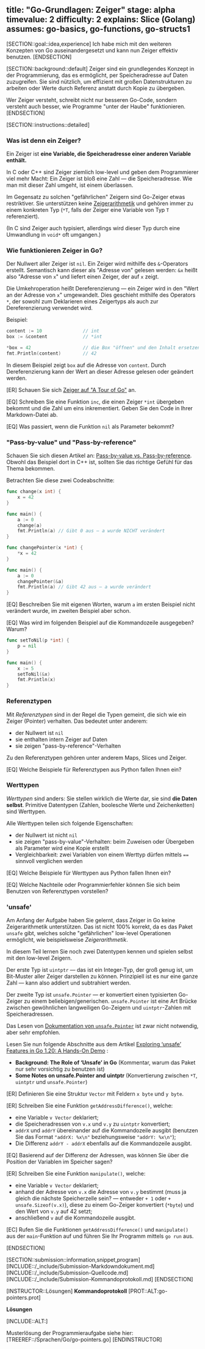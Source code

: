 title: "Go-Grundlagen: Zeiger"
stage: alpha
timevalue: 2
difficulty: 2
explains: Slice (Golang)
assumes: go-basics, go-functions, go-structs1
---

[SECTION::goal::idea,experience]
Ich habe mich mit den weiteren Konzepten von Go auseinandergesetzt und kann nun
Zeiger effektiv benutzen.
[ENDSECTION]

[SECTION::background::default]
Zeiger sind ein grundlegendes Konzept in der Programmierung, das es ermöglicht, per Speicheradresse
auf Daten zuzugreifen.
Sie sind nützlich, um effizient mit großen Datenstrukturen zu arbeiten oder
Werte durch Referenz anstatt durch Kopie zu übergeben.

Wer Zeiger versteht, schreibt nicht nur besseren Go-Code, sondern versteht auch besser, 
wie Programme "unter der Haube" funktionieren.
[ENDSECTION]

[SECTION::instructions::detailed]


### Was ist denn ein Zeiger?

Ein Zeiger ist **eine Variable, die Speicheradresse einer anderen Variable enthält.**

In C oder C++ sind Zeiger ziemlich low-level und geben dem Programmierer viel mehr Macht:
Ein Zeiger ist bloß eine Zahl — die Speicheradresse.
Wie man mit dieser Zahl umgeht, ist einem überlassen.

Im Gegensatz zu solchen "gefährlichen" Zeigern sind Go-Zeiger etwas restriktiver.
Sie unterstützen keine
[Zeigerarithmetik](https://www.tutorialspoint.com/cprogramming/c_pointer_arithmetic.htm)
und gehören immer zu einem konkreten Typ
(`*T`, falls der Zeiger eine Variable von Typ `T` referenziert).

(In C sind Zeiger auch typisiert, allerdings wird dieser Typ durch eine Umwandlung 
in `void*` oft umgangen.)


### Wie funktionieren Zeiger in Go?

Der Nullwert aller Zeiger ist `nil`.
Ein Zeiger wird mithilfe des `&`-Operators erstellt.
Semantisch kann dieser als "Adresse von" gelesen werden: `&x` heißt also "Adresse von `x`"
und liefert einen Zeiger, der auf `x` zeigt.

Die Umkehroperation heißt Dereferenzierung — ein Zeiger wird in den "Wert an der Adresse von `x`"
umgewandelt.
Dies geschieht mithilfe des Operators `*`, der sowohl zum Deklarieren eines Zeigertyps als auch
zur Dereferenzierung verwendet wird.

Beispiel:

```go
content := 10               // int
box := &content             // *int

*box = 42                   // die Box "öffnen" und den Inhalt ersetzen
fmt.Println(content)        // 42
```

In diesem Beispiel zeigt `box` auf die Adresse von `content`.
Durch Dereferenzierung kann der Wert an dieser Adresse gelesen oder geändert werden.

[ER] Schauen Sie sich 
[Zeiger auf "A Tour of Go"](https://go.dev/tour/moretypes/1)
an.

[EQ] Schreiben Sie eine Funktion `inc`, die einen Zeiger `*int` übergeben bekommt und
die Zahl um eins inkrementiert. 
Geben Sie den Code in Ihrer Markdown-Datei ab.

[EQ] Was passiert, wenn die Funktion `nil` als Parameter bekommt?

<!-- time estimate: 10 min -->


### "Pass-by-value" und "Pass-by-reference"

Schauen Sie sich diesen Artikel an:
[Pass-by-value vs. Pass-by-reference](https://www.educative.io/answers/pass-by-value-vs-pass-by-reference).
Obwohl das Beispiel dort in C++ ist, sollten Sie das richtige Gefühl für das Thema bekommen.

Betrachten Sie diese zwei Codeabschnitte:
```go
func change(x int) {
	x = 42
}

func main() {
	a := 0
	change(a)
	fmt.Println(a) // Gibt 0 aus — a wurde NICHT verändert
}
```

```go
func changePointer(x *int) {
    *x = 42
}

func main() {
    a := 0
    changePointer(&a)
    fmt.Println(a) // Gibt 42 aus — a wurde verändert
}
```

[EQ] Beschreiben Sie mit eigenen Worten, warum `a` im ersten Beispiel nicht verändert 
wurde, im zweiten Beispiel aber schon.

[EQ] Was wird im folgenden Beispiel auf die Kommandozeile ausgegeben?
Warum?

```go
func setToNil(p *int) {
    p = nil
}

func main() {
    x := 5
    setToNil(&x)
    fmt.Println(x)
}
```

<!-- time estimate: 20 min -->


### Referenztypen

Mit _Referenztypen_ sind in der Regel die Typen gemeint, die sich wie ein Zeiger (Pointer)
verhalten.
Das bedeutet unter anderem:

- der Nullwert ist `nil`
- sie enthalten intern Zeiger auf Daten
- sie zeigen "pass-by-reference"-Verhalten

Zu den Referenztypen gehören unter anderem Maps, Slices und Zeiger.

[EQ] Welche Beispiele für Referenztypen aus Python fallen Ihnen ein?

<!-- time estimate: 5 min -->


### Werttypen

_Werttypen_ sind anders: Sie stellen wirklich die Werte dar, sie sind **die Daten selbst**.
Primitive Datentypen (Zahlen, boolesche Werte und Zeichenketten) sind Werttypen.

Alle Werttypen teilen sich folgende Eigenschaften:

- der Nullwert ist nicht `nil`
- sie zeigen "pass-by-value"-Verhalten: beim Zuweisen oder Übergeben als Parameter wird eine Kopie
  erstellt
- Vergleichbarkeit: zwei Variablen von einem Werttyp dürfen mittels `==` sinnvoll verglichen werden

[EQ] Welche Beispiele für Werttypen aus Python fallen Ihnen ein?

[EQ] Welche Nachteile oder Programmierfehler können Sie sich beim Benutzen von
Referenztypen vorstellen?

<!-- time estimate: 10 min -->


### 'unsafe'

Am Anfang der Aufgabe haben Sie gelernt, dass Zeiger in Go keine Zeigerarithmetik 
unterstützen.
Das ist nicht 100% korrekt, da es das Paket `unsafe` gibt, welches solche "gefährlichen"
low-level Operationen ermöglicht, wie beispielsweise _Zeigerarithmetik_.

In diesem Teil lernen Sie noch zwei Datentypen kennen und spielen selbst mit
den low-level Zeigern.

Der erste Typ ist `uintptr` — das ist ein Integer-Typ, der groß genug ist, um 
Bit-Muster aller Zeiger darstellen zu können.
Prinzipiell ist es nur eine ganze Zahl — kann also addiert und subtrahiert werden.

Der zweite Typ ist `unsafe.Pointer` — er konvertiert einen typisierten Go-Zeiger 
zu einem beliebigen/generischen.
`unsafe.Pointer` ist eine Art Brücke zwischen gewöhnlichen langweiligen Go-Zeigern 
und `uintptr`-Zahlen mit Speicheradressen.

Das Lesen von 
[Dokumentation von `unsafe.Pointer`](https://pkg.go.dev/unsafe#Pointer)
ist zwar nicht notwendig, aber sehr empfohlen.

Lesen Sie nun folgende Abschnitte aus dem Artikel
[Exploring ‘unsafe’ Features in Go 1.20: A Hands-On Demo](https://medium.com/@bradford_hamilton/exploring-unsafe-features-in-go-1-20-a-hands-on-demo-7149ba82e6e1)
:

- **Background: The Role of ‘Unsafe’ in Go** (Kommentar, warum das Paket nur sehr 
  vorsichtig zu benutzen ist)
- **Some Notes on unsafe.Pointer and uintptr** (Konvertierung zwischen `*T`, `uintptr` 
  und `unsafe.Pointer`)

[ER] Definieren Sie eine Struktur `Vector` mit Feldern `x byte` und `y byte`.

[ER] Schreiben Sie eine Funktion `getAddressDifference()`, welche:

- eine Variable `v Vector` deklariert;
- die Speicheradressen von `v.x` und `v.y` zu `uintptr` konvertiert;
- `addrX` und `addrY` übereinander auf die Kommandozeile ausgibt (benutzen Sie das 
  Format `"addrX: %x\n"` beziehungsweise `"addrY: %x\n"`);
- Die Differenz `addrY - addrX` ebenfalls auf die Kommandozeile ausgibt.

[EQ] Basierend auf der Differenz der Adressen, was können Sie über die Position 
der Variablen im Speicher sagen?

[ER] Schreiben Sie eine Funktion `manipulate()`, welche:

- eine Variable `v Vector` deklariert;
- anhand der Adresse von `v.x` die Adresse von `v.y` bestimmt (muss ja gleich die
  nächste Speicherzelle sein? — entweder `+ 1` oder `+ unsafe.Sizeof(v.x)`), 
  diese zu einem Go-Zeiger konvertiert (`*byte`) und den Wert von `v.y` auf 42 setzt;
- anschließend `v` auf die Kommandozeile ausgibt.

[EC] Rufen Sie die Funktionen `getAddressDifference()` und `manipulate()` aus der
`main`-Funktion auf und führen Sie Ihr Programm mittels `go run` aus.

<!-- time estimate: 20 min -->
[ENDSECTION]

[SECTION::submission::information,snippet,program]
[INCLUDE::/_include/Submission-Markdowndokument.md]
[INCLUDE::/_include/Submission-Quellcode.md]
[INCLUDE::/_include/Submission-Kommandoprotokoll.md]
[ENDSECTION]

[INSTRUCTOR::Lösungen]
**Kommandoprotokoll**
[PROT::ALT:go-pointers.prot]

**Lösungen**

[INCLUDE::ALT:]

Musterlösung der Programmieraufgabe siehe hier: [TREEREF::/Sprachen/Go/go-pointers.go]
[ENDINSTRUCTOR]
